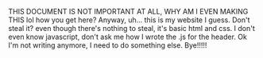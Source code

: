 THIS DOCUMENT IS NOT IMPORTANT AT ALL, WHY AM I EVEN MAKING THIS
lol how you get here?
Anyway, uh... this is my website I guess. Don't steal it? even though there's nothing to steal, it's basic html and css. I don't even know javascript, don't ask me how I wrote the .js for the header.
Ok I'm not writing anymore, I need to do something else.
Bye!!!!!